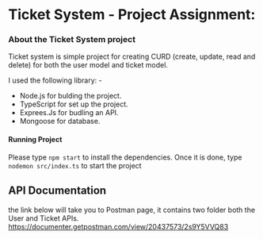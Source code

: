 # Ticket System - Project Assignment:

### About the Ticket System project
Ticket system is simple project for creating CURD (create, update, read and delete) for both the user model and ticket model.

I used the following library: -
- Node.js for bulding the project.    
- TypeScript for set up the project.
- Exprees.Js for budling an API.
- Mongoose for database.



#### Running Project
Please type `npm start` to install the dependencies. 
Once it is done, type `nodemon src/index.ts` to start the project





## API Documentation
the link below will take you to Postman page, it contains two folder both the User and Ticket APIs.
https://documenter.getpostman.com/view/20437573/2s9Y5VVQ83
